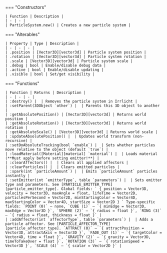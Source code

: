 === "Constructors"

    | Function | Description |
    | - | - |
    | ParticleSystem.new() | Creates a new particle system |

=== "Alterables"

    | Property | Type | Description |
    | - | - | - |
    | .position | [Vector3D][vector3d] | Particle system position |
    | .rotation | [Vector3D][vector3d] | Particle system rotation |
    | .scale | [Vector3D][vector3d] | Particle system scale |
    | .debug | bool | Enable/disable debug data |
    | .active | bool | Enable/disable updating |
    | .visible | bool | Set/get visibility |

=== "Functions"

    | Function | Returns | Description |
    | - | - | - |
    | :destroy() |  | Removes the particle system in Irrlicht |
    | :setParent(3DObject `other`) |  | Parents this 3D object to another |
    | :getAbsolutePosition() | [Vector3D][vector3d] | Returns world position |
    | :getAbsoluteRotation() | [Vector3D][vector3d] | Returns world rotation |
    | :getAbsoluteScale() | [Vector3D][vector3d] | Returns world scale |
    | :updateAbsolutePosition() |  | Updates world transform (non-recursive) |
    | :setDoAbsoluteTracking(bool `enable`) |  | Sets whether particles move relative to the object (default `true`) |
    | :loadMaterial([Material][material] `material`) |  | Loads material (**Must apply before setting emitter!**) |
    | :clearAffectors() |  | Clears all applied affectors |
    | :clearParticles() |  | Clears emitted particles |
    | :spark(int `particleAmount`) |  | Emits `particleAmount` particles instantly |
    | :setEmitter(int `emitterType`, table `parameters`) |  | Sets emitter type and parameters. See [PARTICLE_EMITTER_TYPE][particle_emitter_type]. Global fields: ` { position = Vector3D, velocity = Vector3D, maxAngle = float, lifeTime = Vector2D, particlesPerSecond = Vector2D, minStartingColor = Vector4D, maxStartingColor = Vector4D, startSize = Vector2D } ` Type-specific fields: `POINT (0)` – none, `CUBE (1)` – `{ minEdge = Vector3D, maxEdge = Vector3D }`, `SPHERE (2)` – `{ radius = float }`, `RING (3)` – `{ radius = float, thickness = float }` |
    | :addAffector(int `affectorType`, table `parameters`) |  | Adds a particle affector. See [PARTICLE_AFFECTOR_TYPE][particle_affector_type]. `ATTRACT (0)` – `{ attractPosition = Vector3D, attractAxis = Vector3D }`, `FADE_OUT (1)` – `{ targetColor = Vector4D, time = float }`, `GRAVITY (2)` – `{ gravity = Vector3D, timeToTakeOver = float }`, `ROTATION (3)` – `{ rotationSpeed = Vector3D }`, `SCALE (4)` – `{ scalar = Vector2D }` |

[particle_emitter_type]: https://darttheg.github.io/LimeAPI/api/structs.html#particle_emitter_type
[particle_affector_type]: https://darttheg.github.io/LimeAPI/api/structs.html#particle_affector_type

[vector2d]: https://darttheg.github.io/LimeAPI/api/classes/vector2d.html
[vector3d]: https://darttheg.github.io/LimeAPI/api/classes/vector3d.html
[vector4d]: https://darttheg.github.io/LimeAPI/api/classes/vector4d.html
[material]: https://darttheg.github.io/LimeAPI/api/classes/3d/material.html